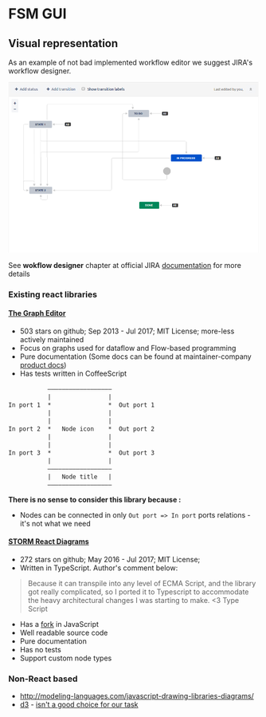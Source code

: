 # FSM GUI

## Visual representation

As an example of not bad implemented workflow editor we suggest JIRA's workflow designer.

![jira-workflow](./img/jira-workflow-editor.png)

See **wokflow designer** chapter at official JIRA [documentation](https://confluence.atlassian.com/jira064/configuring-workflow-720412524.html) for more details

### Existing react libraries

#### [The Graph Editor](https://github.com/flowhub/the-graph)

* 503 stars on github; Sep 2013 - Jul 2017; MIT License; more-less actively maintained
* Focus on graphs used for dataflow and Flow-based programming
* Pure documentation (Some docs can be found at maintainer-company [product docs](https://noflojs.org/documentation/graphs/))
* Has tests written in CoffeeScript

```
           ――――――――――――――――――
           |                |
In port 1  *                *  Out port 1
           |                | 
           |                | 
In port 2  *   Node icon    *  Out port 2
           |                | 
           |                | 
In port 3  *                *  Out port 3
           |                |
           ――――――――――――――――――
           |   Node title   | 
           ――――――――――――――――――
```

**There is no sense to consider this library because :**

* Nodes can be connected in only `Out port => In port` ports relations - it's not what we need

#### [STORM React Diagrams](https://github.com/projectstorm/react-diagrams)

* 272 stars on github; May 2016 - Jul 2017; MIT License; 
* Written in TypeScript. Author's comment below:

> Because it can transpile into any level of ECMA Script, and the library got really complicated, so I ported it to Typescript to accommodate the heavy architectural changes I was starting to make. <3 Type Script

* Has a [fork](https://github.com/woodenconsulting/react-js-diagrams) in JavaScript
* Well readable source code
* Pure documentation
* Has no tests
* Support custom node types

### Non-React based

  * http://modeling-languages.com/javascript-drawing-libraries-diagrams/
  * [d3](https://d3js.org/) - [isn't a good choice for our task](https://stackoverflow.com/questions/22226849/can-i-create-a-flow-chart-no-tree-chart-using-d3-js)
